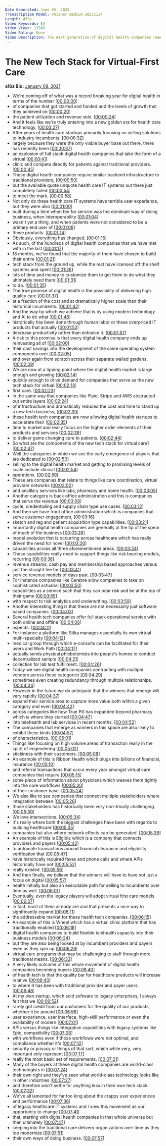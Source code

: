 ```yaml
---
Date Generated: June 05, 2025
Transcription Model: whisper medium 20231117
Length: 495s
Video Keywords: []
Video Views: 13748
Video Rating: None
Video Description: The next generation of digital health companies needs a new operating system… and providing that new tech stack is a large and rapidly growing opportunity. In this video, a16z General Partner Julie Yoo describes the new tech stack coming online for virtual-first digital health companies: the capabilities they’ll need (from back office to clinical to front office), go-to-market motions, and what characteristics will make for success.
---
```


# The New Tech Stack for Virtual-First Care
**a16z Bio:** [January 08, 2021](https://www.youtube.com/watch?v=RHENpEHNB1U)
*  We're coming off of what was a record breaking year for digital health in terms of the number [[00:00:00](https://www.youtube.com/watch?v=RHENpEHNB1U&t=0.0s)]
*  of companies that got started and funded and the levels of growth that they achieved on [[00:00:20](https://www.youtube.com/watch?v=RHENpEHNB1U&t=20.400000000000002s)]
*  the patient utilization and revenue side. [[00:00:24](https://www.youtube.com/watch?v=RHENpEHNB1U&t=24.84s)]
*  And it feels like we're truly entering into a new golden era for health care technology. [[00:00:27](https://www.youtube.com/watch?v=RHENpEHNB1U&t=27.32s)]
*  After years of health care startups primarily focusing on selling solutions to industry incumbents, [[00:00:32](https://www.youtube.com/watch?v=RHENpEHNB1U&t=32.44s)]
*  largely because they were the only viable buyer base out there, there has recently been [[00:00:37](https://www.youtube.com/watch?v=RHENpEHNB1U&t=37.32s)]
*  an explosion of full stack digital health companies that take the form of a virtual [[00:00:41](https://www.youtube.com/watch?v=RHENpEHNB1U&t=41.04s)]
*  clinic and compete directly for patients against traditional providers. [[00:00:45](https://www.youtube.com/watch?v=RHENpEHNB1U&t=45.480000000000004s)]
*  These digital health companies require similar backend infrastructure to traditional providers, [[00:00:50](https://www.youtube.com/watch?v=RHENpEHNB1U&t=50.56s)]
*  but the available quote unquote health care IT systems out there just completely failed [[00:00:54](https://www.youtube.com/watch?v=RHENpEHNB1U&t=54.96s)]
*  to meet the mark. [[00:00:58](https://www.youtube.com/watch?v=RHENpEHNB1U&t=58.96s)]
*  Not only do these health care IT systems have terrible user experience, but they were also [[00:01:00](https://www.youtube.com/watch?v=RHENpEHNB1U&t=60.46s)]
*  built during a time when fee for service was the dominant way of doing business, when interoperability [[00:01:04](https://www.youtube.com/watch?v=RHENpEHNB1U&t=64.62s)]
*  wasn't yet a thing, and when patients were not considered to be a primary end user of [[00:01:09](https://www.youtube.com/watch?v=RHENpEHNB1U&t=69.84s)]
*  these products. [[00:01:14](https://www.youtube.com/watch?v=RHENpEHNB1U&t=74.44s)]
*  Obviously, everything has changed. [[00:01:15](https://www.youtube.com/watch?v=RHENpEHNB1U&t=75.44s)]
*  As such, of the hundreds of digital health companies that we have met with in the last [[00:01:17](https://www.youtube.com/watch?v=RHENpEHNB1U&t=77.96000000000001s)]
*  18 months, we've found that the majority of them have chosen to build their entire [[00:01:21](https://www.youtube.com/watch?v=RHENpEHNB1U&t=81.32s)]
*  tech stack from the ground up, while the rest have licensed off the shelf systems and spent [[00:01:26](https://www.youtube.com/watch?v=RHENpEHNB1U&t=86.08s)]
*  lots of time and money to customize them to get them to do what they ultimately need them [[00:01:31](https://www.youtube.com/watch?v=RHENpEHNB1U&t=91.19999999999999s)]
*  to do. [[00:01:35](https://www.youtube.com/watch?v=RHENpEHNB1U&t=95.78s)]
*  The true promise of digital health is the possibility of delivering high quality care [[00:01:37](https://www.youtube.com/watch?v=RHENpEHNB1U&t=97.83999999999999s)]
*  at a fraction of the cost and at dramatically higher scale than their historical incumbents. [[00:01:42](https://www.youtube.com/watch?v=RHENpEHNB1U&t=102.46s)]
*  And the way by which we achieve that is by using modern technology and AI to do what [[00:01:48](https://www.youtube.com/watch?v=RHENpEHNB1U&t=108.2s)]
*  historically has been done through human labor or these overpriced IT products that actually [[00:01:52](https://www.youtube.com/watch?v=RHENpEHNB1U&t=112.64s)]
*  decrease productivity rather than enhance it. [[00:01:57](https://www.youtube.com/watch?v=RHENpEHNB1U&t=117.68s)]
*  A risk to this promise is that every digital health company ends up reinvesting all of [[00:02:00](https://www.youtube.com/watch?v=RHENpEHNB1U&t=120.84s)]
*  their cost savings into the development of the same operating system components over [[00:02:05](https://www.youtube.com/watch?v=RHENpEHNB1U&t=125.24000000000001s)]
*  and over again from scratch across their separate walled gardens. [[00:02:09](https://www.youtube.com/watch?v=RHENpEHNB1U&t=129.24s)]
*  We are now at a tipping point where the digital health market is large enough and growing [[00:02:14](https://www.youtube.com/watch?v=RHENpEHNB1U&t=134.16s)]
*  quickly enough to drive demand for companies that serve as the new tech stack for virtual [[00:02:18](https://www.youtube.com/watch?v=RHENpEHNB1U&t=138.14s)]
*  first care. [[00:02:23](https://www.youtube.com/watch?v=RHENpEHNB1U&t=143.2s)]
*  In the same way that companies like Plaid, Stripe and AWS abstracted out entire layers [[00:02:24](https://www.youtube.com/watch?v=RHENpEHNB1U&t=144.62s)]
*  of infrastructure and dramatically reduced the cost and time to stand up a new tech business, [[00:02:30](https://www.youtube.com/watch?v=RHENpEHNB1U&t=150.06s)]
*  these health tech companies are now allowing digital health startups to accelerate their [[00:02:35](https://www.youtube.com/watch?v=RHENpEHNB1U&t=155.92s)]
*  time to market and really focus on the higher order elements of their products and services [[00:02:39](https://www.youtube.com/watch?v=RHENpEHNB1U&t=159.51999999999998s)]
*  to deliver game changing care to patients. [[00:02:44](https://www.youtube.com/watch?v=RHENpEHNB1U&t=164.0s)]
*  So what are the components of the new tech stack for virtual care? [[00:02:47](https://www.youtube.com/watch?v=RHENpEHNB1U&t=167.67999999999998s)]
*  Well the categories in which we see the early emergence of players that are dedicated to [[00:02:50](https://www.youtube.com/watch?v=RHENpEHNB1U&t=170.83999999999997s)]
*  selling to the digital health market and getting to promising levels of scale include clinical [[00:02:54](https://www.youtube.com/watch?v=RHENpEHNB1U&t=174.51999999999998s)]
*  operations. [[00:02:59](https://www.youtube.com/watch?v=RHENpEHNB1U&t=179.56s)]
*  These are companies that relate to things like care coordination, virtual provider networks [[00:03:00](https://www.youtube.com/watch?v=RHENpEHNB1U&t=180.67999999999998s)]
*  and ancillary services like labs, pharmacy and home health. [[00:03:05](https://www.youtube.com/watch?v=RHENpEHNB1U&t=185.04s)]
*  Another category is back office administration and this is companies that serve the revenue [[00:03:08](https://www.youtube.com/watch?v=RHENpEHNB1U&t=188.98s)]
*  cycle, credentialing and supply chain type use cases. [[00:03:12](https://www.youtube.com/watch?v=RHENpEHNB1U&t=192.88s)]
*  And then we have front office administration which is companies that serve customer engagement, [[00:03:16](https://www.youtube.com/watch?v=RHENpEHNB1U&t=196.36s)]
*  sketch and reg and patient acquisition type capabilities. [[00:03:21](https://www.youtube.com/watch?v=RHENpEHNB1U&t=201.36s)]
*  Importantly digital health companies are generally at the tip of the spear of much of the business [[00:03:26](https://www.youtube.com/watch?v=RHENpEHNB1U&t=206.6s)]
*  model evolution that is occurring across healthcare which has really driven the need for novel [[00:03:30](https://www.youtube.com/watch?v=RHENpEHNB1U&t=210.28s)]
*  capabilities across all three aforementioned areas. [[00:03:34](https://www.youtube.com/watch?v=RHENpEHNB1U&t=214.48000000000002s)]
*  These capabilities really need to support things like risk bearing models, recurring [[00:03:38](https://www.youtube.com/watch?v=RHENpEHNB1U&t=218.24s)]
*  revenue streams, cash pay and membership based approaches versus just the straight fee for [[00:03:41](https://www.youtube.com/watch?v=RHENpEHNB1U&t=221.72s)]
*  service revenue models of days past. [[00:03:47](https://www.youtube.com/watch?v=RHENpEHNB1U&t=227.4s)]
*  For instance companies like Cerebre allow companies to take on sophisticated actuarial [[00:03:50](https://www.youtube.com/watch?v=RHENpEHNB1U&t=230.08s)]
*  capabilities as a service such that they can bear risk and be at the top of their game [[00:03:55](https://www.youtube.com/watch?v=RHENpEHNB1U&t=235.12s)]
*  with respect to risk analytics and underwriting. [[00:03:59](https://www.youtube.com/watch?v=RHENpEHNB1U&t=239.92000000000002s)]
*  Another interesting thing is that these are not necessarily just software based companies. [[00:04:03](https://www.youtube.com/watch?v=RHENpEHNB1U&t=243.28s)]
*  Several health tech companies offer full stack operational service with both online and offline [[00:04:06](https://www.youtube.com/watch?v=RHENpEHNB1U&t=246.64000000000001s)]
*  aspects. [[00:04:11](https://www.youtube.com/watch?v=RHENpEHNB1U&t=251.66s)]
*  For instance a platform like Sitka manages essentially its own virtual multi-specialty [[00:04:12](https://www.youtube.com/watch?v=RHENpEHNB1U&t=252.85999999999999s)]
*  medical group through which e-consults can be facilitated for their users and Work Path [[00:04:17](https://www.youtube.com/watch?v=RHENpEHNB1U&t=257.02s)]
*  actually sends physical phlebotomists into people's homes to conduct decentralized sample [[00:04:21](https://www.youtube.com/watch?v=RHENpEHNB1U&t=261.98s)]
*  collection for lab test fulfillment. [[00:04:26](https://www.youtube.com/watch?v=RHENpEHNB1U&t=266.86s)]
*  Today we see digital health companies contracting with multiple vendors across these categories [[00:04:29](https://www.youtube.com/watch?v=RHENpEHNB1U&t=269.5s)]
*  sometimes even creating redundancy through multiple relationships. [[00:04:34](https://www.youtube.com/watch?v=RHENpEHNB1U&t=274.21999999999997s)]
*  However in the future we do anticipate that the winners that emerge will very rapidly [[00:04:37](https://www.youtube.com/watch?v=RHENpEHNB1U&t=277.65999999999997s)]
*  expand their service area to capture more value both within a given category and even [[00:04:42](https://www.youtube.com/watch?v=RHENpEHNB1U&t=282.06s)]
*  across categories like how True Pill has expanded beyond pharmacy which is where they started [[00:04:47](https://www.youtube.com/watch?v=RHENpEHNB1U&t=287.18s)]
*  into telehealth and lab services in recent months. [[00:04:52](https://www.youtube.com/watch?v=RHENpEHNB1U&t=292.86s)]
*  The companies that emerge as winners in this space are also likely to exhibit these kinds [[00:04:57](https://www.youtube.com/watch?v=RHENpEHNB1U&t=297.5s)]
*  of characteristics. [[00:05:01](https://www.youtube.com/watch?v=RHENpEHNB1U&t=301.21999999999997s)]
*  Things like focusing on high volume areas of transaction really in the spirit of engendering [[00:05:02](https://www.youtube.com/watch?v=RHENpEHNB1U&t=302.58s)]
*  stickiness with their customers. [[00:05:08](https://www.youtube.com/watch?v=RHENpEHNB1U&t=308.09999999999997s)]
*  An example of this is Ribbon Health which plugs into billions of financial, insurance [[00:05:10](https://www.youtube.com/watch?v=RHENpEHNB1U&t=310.18s)]
*  and referral transactions that occur every year amongst virtual care companies that require [[00:05:15](https://www.youtube.com/watch?v=RHENpEHNB1U&t=315.9s)]
*  some piece of information about physicians which weaves them tightly into the core workflows [[00:05:20](https://www.youtube.com/watch?v=RHENpEHNB1U&t=320.18s)]
*  of their customer base. [[00:05:24](https://www.youtube.com/watch?v=RHENpEHNB1U&t=324.94s)]
*  We also like to see companies that connect multiple stakeholders where integration between [[00:05:26](https://www.youtube.com/watch?v=RHENpEHNB1U&t=326.58s)]
*  those stakeholders has historically been very non-trivally challenging. [[00:05:30](https://www.youtube.com/watch?v=RHENpEHNB1U&t=330.78s)]
*  We love intersections. [[00:05:34](https://www.youtube.com/watch?v=RHENpEHNB1U&t=334.73999999999995s)]
*  It's really where both the biggest challenges have been with regards to building healthcare [[00:05:35](https://www.youtube.com/watch?v=RHENpEHNB1U&t=335.73999999999995s)]
*  companies but also where network effects can be generated. [[00:05:39](https://www.youtube.com/watch?v=RHENpEHNB1U&t=339.14s)]
*  An example of this is Eligible which is a company that connects providers and payers [[00:05:42](https://www.youtube.com/watch?v=RHENpEHNB1U&t=342.9s)]
*  to automate transactions around financial clearance and eligibility verification that [[00:05:47](https://www.youtube.com/watch?v=RHENpEHNB1U&t=347.94s)]
*  have historically required faxes and phone calls and where APIs historically have not [[00:05:52](https://www.youtube.com/watch?v=RHENpEHNB1U&t=352.38s)]
*  really existed. [[00:05:56](https://www.youtube.com/watch?v=RHENpEHNB1U&t=356.38s)]
*  And then finally, we believe that the winners will have to have not just a focus on digital [[00:05:57](https://www.youtube.com/watch?v=RHENpEHNB1U&t=357.9s)]
*  health initially but also an executable path for selling to incumbents over time as well. [[00:06:01](https://www.youtube.com/watch?v=RHENpEHNB1U&t=361.62s)]
*  Eventually, even the legacy players will adopt virtual first care models. [[00:06:07](https://www.youtube.com/watch?v=RHENpEHNB1U&t=367.5s)]
*  In fact, most of them already are and that presents a nice way to significantly expand [[00:06:11](https://www.youtube.com/watch?v=RHENpEHNB1U&t=371.26s)]
*  the addressable market for these health tech companies. [[00:06:15](https://www.youtube.com/watch?v=RHENpEHNB1U&t=375.97999999999996s)]
*  An example of this is Wheel which has a virtual clinic platform that has traditionally enabled [[00:06:18](https://www.youtube.com/watch?v=RHENpEHNB1U&t=378.34s)]
*  digital health companies to build flexible telehealth capacity into their business models [[00:06:24](https://www.youtube.com/watch?v=RHENpEHNB1U&t=384.14s)]
*  but they are also being looked at by incumbent providers and payers even as they spin up [[00:06:29](https://www.youtube.com/watch?v=RHENpEHNB1U&t=389.09999999999997s)]
*  virtual care programs that may be challenging to staff through more traditional means. [[00:06:33](https://www.youtube.com/watch?v=RHENpEHNB1U&t=393.86s)]
*  A very likely outcome of this whole movement of digital health companies becoming buyers [[00:06:40](https://www.youtube.com/watch?v=RHENpEHNB1U&t=400.14s)]
*  of health tech is that the quality bar for healthcare products will increase relative [[00:06:43](https://www.youtube.com/watch?v=RHENpEHNB1U&t=403.65999999999997s)]
*  to where it has been with traditional provider and payer users. [[00:06:48](https://www.youtube.com/watch?v=RHENpEHNB1U&t=408.74s)]
*  At my own startup, which sold software to legacy enterprises, I always felt that we [[00:06:52](https://www.youtube.com/watch?v=RHENpEHNB1U&t=412.78000000000003s)]
*  rarely got credit from our customers for the quality of our products, whether it be around [[00:06:56](https://www.youtube.com/watch?v=RHENpEHNB1U&t=416.94s)]
*  user experience, user interface, high-skill performance or even the availability of modern [[00:07:01](https://www.youtube.com/watch?v=RHENpEHNB1U&t=421.3s)]
*  APIs versus things like integration capabilities with legacy systems like Epic, compatibility [[00:07:06](https://www.youtube.com/watch?v=RHENpEHNB1U&t=426.26s)]
*  with workflows even if those workflows were not optimal, and compliance whether it's [[00:07:12](https://www.youtube.com/watch?v=RHENpEHNB1U&t=432.74s)]
*  security or privacy or things of that sort, which while very, very important only represent [[00:07:17](https://www.youtube.com/watch?v=RHENpEHNB1U&t=437.06s)]
*  really the most basic set of requirements. [[00:07:21](https://www.youtube.com/watch?v=RHENpEHNB1U&t=441.78s)]
*  Many of the buyers at these digital health companies are world-class technologists in [[00:07:24](https://www.youtube.com/watch?v=RHENpEHNB1U&t=444.29999999999995s)]
*  their own right and they've seen what world-class technology looks like in other industries [[00:07:27](https://www.youtube.com/watch?v=RHENpEHNB1U&t=447.65999999999997s)]
*  and therefore won't settle for anything less in their own tech stack. [[00:07:32](https://www.youtube.com/watch?v=RHENpEHNB1U&t=452.85999999999996s)]
*  We've all lamented for far too long about the crappy user experiences and performance [[00:07:36](https://www.youtube.com/watch?v=RHENpEHNB1U&t=456.85999999999996s)]
*  of legacy healthcare IT systems and I view this movement as our opportunity to change [[00:07:41](https://www.youtube.com/watch?v=RHENpEHNB1U&t=461.7s)]
*  that, starting with digital health companies in that whole universe but then ultimately [[00:07:47](https://www.youtube.com/watch?v=RHENpEHNB1U&t=467.61999999999995s)]
*  seeping into the traditional care delivery organizations over time as they too modernize [[00:07:51](https://www.youtube.com/watch?v=RHENpEHNB1U&t=471.58s)]
*  their own ways of doing business. [[00:07:57](https://www.youtube.com/watch?v=RHENpEHNB1U&t=477.38s)]

